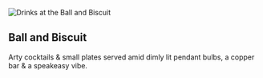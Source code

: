 ![Drinks at the Ball and Biscuit](/img/dessert-ballandbiscuit.png)

## Ball and Biscuit

Arty cocktails &amp; small plates served amid dimly lit pendant bulbs, a copper
bar &amp; a speakeasy vibe.

